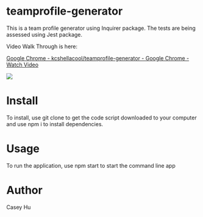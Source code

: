 # teamprofile-generator

This is a team profile generator using Inquirer package. The tests are being assessed using Jest package.

Video Walk Through is here:

<a href="https://www.loom.com/share/f7cd6dc28a8d4c76ab5669b090600514">
    <p>Google Chrome - kcshellacool/teamprofile-generator - Google Chrome - Watch Video</p>
    <img style="max-width:300px;" src="https://cdn.loom.com/sessions/thumbnails/f7cd6dc28a8d4c76ab5669b090600514-with-play.gif">
  </a>
  
<h1>Install</h1>
<p>To install, use git clone to get the code script downloaded to your computer and use npm i to install dependencies.</p>

<h1>Usage</h1>
<p>To run the application, use npm start to start the command line app </p>

<h1>Author</h1>
<p>Casey Hu</p>
